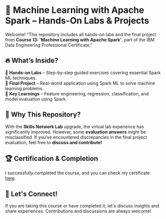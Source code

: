 # 🚀 Machine Learning with Apache Spark – Hands-On Labs & Projects  

Welcome! 
"This repository includes all hands-on labs and the final project from **Course 13: 'Machine Learning with Apache Spark'**, part of the IBM Data Engineering Professional Certificate."

## 🔥 What’s Inside?  
📂 **Hands-on Labs** – Step-by-step guided exercises covering essential Spark ML techniques.  
📂 **Final Project** – Real-world application using Spark ML to solve machine learning problems.  
📂 **Key Learnings** – Feature engineering, regression, classification, and model evaluation using Spark.  

## 🎯 Why This Repository?  
With the **Skills Network Lab** upgrade, the virtual lab experience has significantly improved. However, some **evaluation answers** might be misclassified. If you've encountered discrepancies in the final project evaluation, feel free to **discuss and contribute!**  

## 🏆 Certification & Completion  
I successfully completed the course, and you can check my certificate [here](#).  

## 💬 Let's Connect!  
If you are taking this course or have completed it, let's discuss insights and share experiences. Contributions and discussions are always welcome!  
